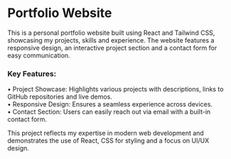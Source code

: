 <h1> Portfolio Website </h1>

This is a personal portfolio website built using React and Tailwind CSS, showcasing my projects, skills and experience. The website features a responsive design, an interactive project section and a contact form for easy communication.<br>

<h3> Key Features: </h3>

•	Project Showcase: Highlights various projects with descriptions, links to GitHub repositories and live demos.<br>
•	Responsive Design: Ensures a seamless experience across devices.<br>
•	Contact Section: Users can easily reach out via email with a built-in contact form.<br>

This project reflects my expertise in modern web development and demonstrates the use of React, CSS for styling and a focus on UI/UX design.<br>
